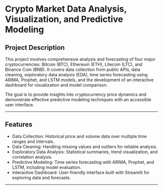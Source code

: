 # Crypto Market Data Analysis, Visualization, and Predictive Modeling

## Project Description

This project involves comprehensive analysis and forecasting of four major cryptocurrencies: Bitcoin (BTC), Ethereum (ETH), Litecoin (LTC), and Binance Coin (BNB). It covers data collection from public APIs, data cleaning, exploratory data analysis (EDA), time series forecasting using ARIMA, Prophet, and LSTM models, and the development of an interactive dashboard for visualization and model comparison.

The goal is to provide insights into cryptocurrency price dynamics and demonstrate effective predictive modeling techniques with an accessible user interface.

---

## Features

- Data Collection: Historical price and volume data over multiple time ranges and intervals.
- Data Cleaning: Handling missing values and outliers for reliable analysis.
- Exploratory Data Analysis: Statistical summaries, trend visualization, and correlation analysis.
- Predictive Modeling: Time series forecasting with ARIMA, Prophet, and LSTM, including model evaluation.
- Interactive Dashboard: User-friendly interface built with Streamlit for exploring data and forecasts.

---


 
